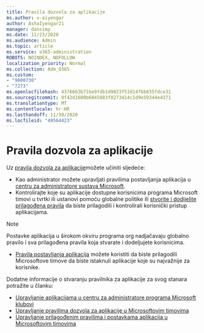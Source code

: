 ```yaml
---
title: Pravila dozvola za aplikacije
ms.author: v-aiyengar
author: AshaIyengar21
manager: dansimp
ms.date: 11/23/2020
ms.audience: Admin
ms.topic: article
ms.service: o365-administration
ROBOTS: NOINDEX, NOFOLLOW
localization_priority: Normal
ms.collection: Adm_O365
ms.custom:
- "9000730"
- "7273"
ms.openlocfilehash: 4376663b71be9fdb1d9823f51814f6b835fdce31
ms.sourcegitcommit: 0f42d1600b6845083f0273d14c1d9e59344e4371
ms.translationtype: MT
ms.contentlocale: hr-HR
ms.lasthandoff: 11/30/2020
ms.locfileid: "49564423"
---
```

# <a name="app-permission-policies"></a>Pravila dozvola za aplikacije

Uz [pravila dozvola za aplikacije](https://docs.microsoft.com/microsoftteams/teams-app-permission-policies)možete učiniti sljedeće:
- Kao administrator možete upravljati pravilima postavljanja aplikacija u [centru za administratore sustava Microsoft](https://admin.teams.microsoft.com/policies/app-permission).
- Kontrolirajte koje su aplikacije dostupne korisnicima programa Microsoft timovi u tvrtki ili ustanovi pomoću globalne politike ili [stvorite i dodijelite prilagođena pravila](https://docs.microsoft.com/microsoftteams/teams-app-permission-policies#create-a-custom-app-permission-policy) da biste prilagodili i kontrolirali korisnički pristup aplikacijama. 
> [!NOTE]
> Postavke aplikacija u širokom okviru programa org nadjačavaju globalno pravilo i sva prilagođena pravila koja stvarate i dodeljujete korisnicima.
- [Pravila postavljanja aplikacija](https://docs.microsoft.com/microsoftteams/teams-app-setup-policies) možete koristiti da biste prilagodili Microsoftove timove da biste istaknuli aplikacije koje su najvažnije za korisnike. 


Dodatne informacije o stvaranju pravilnika za aplikacije za svog stanara potražite u članku:
- [Upravljanje aplikacijama u centru za administratore programa Microsoft klubovi](https://docs.microsoft.com/MicrosoftTeams/manage-apps)
- [Upravljanje pravilima dozvola za aplikacije u Microsoftovim timovima](https://docs.microsoft.com/microsoftteams/teams-app-permission-policies)
- [Upravljanje prilagođenim pravilima i postavkama aplikacija u Microsoftovim timovima](https://docs.microsoft.com/MicrosoftTeams/teams-custom-app-policies-and-settings)
